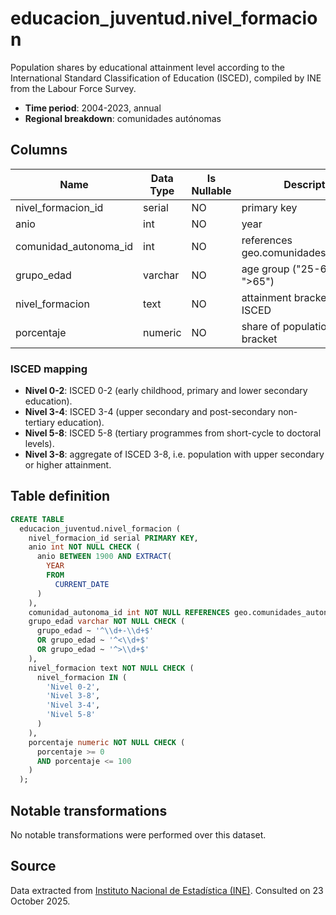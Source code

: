# educacion_juventud.nivel_formacion

Population shares by educational attainment level according to the International Standard Classification of Education (ISCED), compiled by INE from the Labour Force Survey.

- **Time period**: 2004-2023, annual
- **Regional breakdown**: comunidades autónomas

## Columns

| Name | Data Type | Is Nullable | Description |
| --- | --- | --- | --- |
| nivel_formacion_id | serial | NO | primary key |
| anio | int | NO | year |
| comunidad_autonoma_id | int | NO | references geo.comunidades_autonomas |
| grupo_edad | varchar | NO | age group ("25-64" or ">65") |
| nivel_formacion | text | NO | attainment bracket following ISCED |
| porcentaje | numeric | NO | share of population in the bracket |

### ISCED mapping
- **Nivel 0-2**: ISCED 0-2 (early childhood, primary and lower secondary education).
- **Nivel 3-4**: ISCED 3-4 (upper secondary and post-secondary non-tertiary education).
- **Nivel 5-8**: ISCED 5-8 (tertiary programmes from short-cycle to doctoral levels).
- **Nivel 3-8**: aggregate of ISCED 3-8, i.e. population with upper secondary or higher attainment.

## Table definition

```sql
CREATE TABLE
  educacion_juventud.nivel_formacion (
    nivel_formacion_id serial PRIMARY KEY,
    anio int NOT NULL CHECK (
      anio BETWEEN 1900 AND EXTRACT(
        YEAR
        FROM
          CURRENT_DATE
      )
    ),
    comunidad_autonoma_id int NOT NULL REFERENCES geo.comunidades_autonomas (comunidad_autonoma_id),
    grupo_edad varchar NOT NULL CHECK (
      grupo_edad ~ '^\\d+-\\d+$'
      OR grupo_edad ~ '^<\\d+$'
      OR grupo_edad ~ '^>\\d+$'
    ),
    nivel_formacion text NOT NULL CHECK (
      nivel_formacion IN (
        'Nivel 0-2',
        'Nivel 3-8',
        'Nivel 3-4',
        'Nivel 5-8'
      )
    ),
    porcentaje numeric NOT NULL CHECK (
      porcentaje >= 0
      AND porcentaje <= 100
    )
  );
```

## Notable transformations
No notable transformations were performed over this dataset.

## Source
Data extracted from <a href="https://www.ine.es/jaxi/Tabla.htm?path=/t00/ICV/dim4/l0/&file=41201.px&L=0" target="_blank">Instituto Nacional de Estadística (INE)</a>.
Consulted on 23 October 2025.
